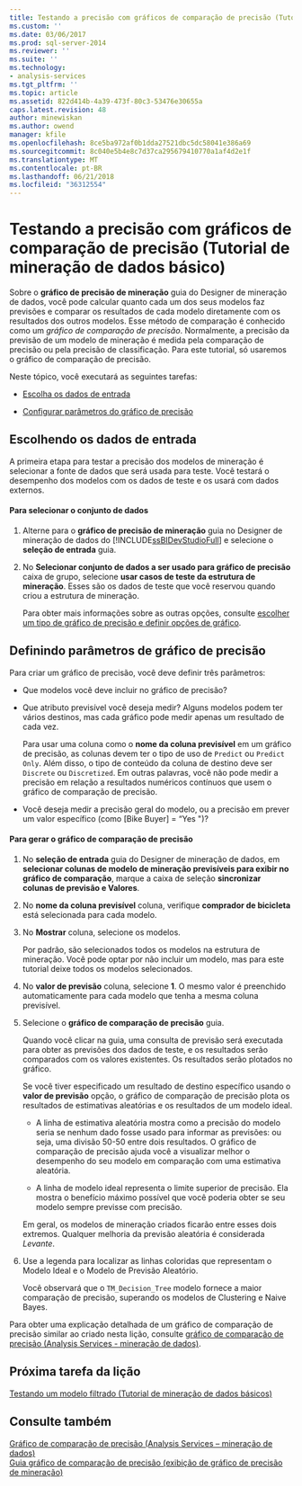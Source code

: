 ```yaml
---
title: Testando a precisão com gráficos de comparação de precisão (Tutorial de mineração de dados básico) | Microsoft Docs
ms.custom: ''
ms.date: 03/06/2017
ms.prod: sql-server-2014
ms.reviewer: ''
ms.suite: ''
ms.technology:
- analysis-services
ms.tgt_pltfrm: ''
ms.topic: article
ms.assetid: 822d414b-4a39-473f-80c3-53476e30655a
caps.latest.revision: 48
author: minewiskan
ms.author: owend
manager: kfile
ms.openlocfilehash: 8ce5ba972af0b1dda27521dbc5dc58041e386a69
ms.sourcegitcommit: 8c040e5b4e8c7d37ca295679410770a1af4d2e1f
ms.translationtype: MT
ms.contentlocale: pt-BR
ms.lasthandoff: 06/21/2018
ms.locfileid: "36312554"
---
```

# <a name="testing-accuracy-with-lift-charts-basic-data-mining-tutorial"></a>Testando a precisão com gráficos de comparação de precisão (Tutorial de mineração de dados básico)
  Sobre o **gráfico de precisão de mineração** guia do Designer de mineração de dados, você pode calcular quanto cada um dos seus modelos faz previsões e comparar os resultados de cada modelo diretamente com os resultados dos outros modelos. Esse método de comparação é conhecido como um *gráfico de comparação de precisão*. Normalmente, a precisão da previsão de um modelo de mineração é medida pela comparação de precisão ou pela precisão de classificação. Para este tutorial, só usaremos o gráfico de comparação de precisão.  
  
 Neste tópico, você executará as seguintes tarefas:  
  
-   [Escolha os dados de entrada](#BKMK_InputData)  
  
-   [Configurar parâmetros do gráfico de precisão](#BKMK_Selecting)  
  
##  <a name="BKMK_InputData"></a> Escolhendo os dados de entrada  
 A primeira etapa para testar a precisão dos modelos de mineração é selecionar a fonte de dados que será usada para teste. Você testará o desempenho dos modelos com os dados de teste e os usará com dados externos.  
  
#### <a name="to-select-the-data-set"></a>Para selecionar o conjunto de dados  
  
1.  Alterne para o **gráfico de precisão de mineração** guia no Designer de mineração de dados do [!INCLUDE[ssBIDevStudioFull](../includes/ssbidevstudiofull-md.md)] e selecione o **seleção de entrada** guia.  
  
2.  No **Selecionar conjunto de dados a ser usado para gráfico de precisão** caixa de grupo, selecione **usar casos de teste da estrutura de mineração**. Esses são os dados de teste que você reservou quando criou a estrutura de mineração.  
  
     Para obter mais informações sobre as outras opções, consulte [escolher um tipo de gráfico de precisão e definir opções de gráfico](../../2014/analysis-services/data-mining/choose-an-accuracy-chart-type-and-set-chart-options.md).  
  
##  <a name="BKMK_Selecting"></a> Definindo parâmetros de gráfico de precisão  
 Para criar um gráfico de precisão, você deve definir três parâmetros:  
  
-   Que modelos você deve incluir no gráfico de precisão?  
  
-   Que atributo previsível você deseja medir? Alguns modelos podem ter vários destinos, mas cada gráfico pode medir apenas um resultado de cada vez.  
  
     Para usar uma coluna como o **nome da coluna previsível** em um gráfico de precisão, as colunas devem ter o tipo de uso de `Predict` ou `Predict Only`. Além disso, o tipo de conteúdo da coluna de destino deve ser `Discrete` ou `Discretized`. Em outras palavras, você não pode medir a precisão em relação a resultados numéricos contínuos que usem o gráfico de comparação de precisão.  
  
-   Você deseja medir a precisão geral do modelo, ou a precisão em prever um valor específico (como [Bike Buyer] = “Yes ")?  
  
#### <a name="to-generate-the-lift-chart"></a>Para gerar o gráfico de comparação de precisão  
  
1.  No **seleção de entrada** guia do Designer de mineração de dados, em **selecionar colunas de modelo de mineração previsíveis para exibir no gráfico de comparação**, marque a caixa de seleção **sincronizar colunas de previsão e Valores**.  
  
2.  No **nome da coluna previsível** coluna, verifique **comprador de bicicleta** está selecionada para cada modelo.  
  
3.  No **Mostrar** coluna, selecione os modelos.  
  
     Por padrão, são selecionados todos os modelos na estrutura de mineração. Você pode optar por não incluir um modelo, mas para este tutorial deixe todos os modelos selecionados.  
  
4.  No **valor de previsão** coluna, selecione **1**. O mesmo valor é preenchido automaticamente para cada modelo que tenha a mesma coluna previsível.  
  
5.  Selecione o **gráfico de comparação de precisão** guia.  
  
     Quando você clicar na guia, uma consulta de previsão será executada para obter as previsões dos dados de teste, e os resultados serão comparados com os valores existentes. Os resultados serão plotados no gráfico.  
  
     Se você tiver especificado um resultado de destino específico usando o **valor de previsão** opção, o gráfico de comparação de precisão plota os resultados de estimativas aleatórias e os resultados de um modelo ideal.  
  
    -   A linha de estimativa aleatória mostra como a precisão do modelo seria se nenhum dado fosse usado para informar as previsões: ou seja, uma divisão 50-50 entre dois resultados. O gráfico de comparação de precisão ajuda você a visualizar melhor o desempenho do seu modelo em comparação com uma estimativa aleatória.  
  
    -   A linha de modelo ideal representa o limite superior de precisão. Ela mostra o benefício máximo possível que você poderia obter se seu modelo sempre previsse com precisão.  
  
     Em geral, os modelos de mineração criados ficarão entre esses dois extremos. Qualquer melhoria da previsão aleatória é considerada *Levante*.  
  
6.  Use a legenda para localizar as linhas coloridas que representam o Modelo Ideal e o Modelo de Previsão Aleatório.  
  
     Você observará que o `TM_Decision_Tree` modelo fornece a maior comparação de precisão, superando os modelos de Clustering e Naive Bayes.  
  
 Para obter uma explicação detalhada de um gráfico de comparação de precisão similar ao criado nesta lição, consulte [gráfico de comparação de precisão &#40;Analysis Services - mineração de dados&#41;](../../2014/analysis-services/data-mining/lift-chart-analysis-services-data-mining.md).  
  
## <a name="next-task-in-lesson"></a>Próxima tarefa da lição  
 [Testando um modelo filtrado &#40;Tutorial de mineração de dados básicos&#41;](../../2014/tutorials/testing-a-filtered-model-basic-data-mining-tutorial.md)  
  
## <a name="see-also"></a>Consulte também  
 [Gráfico de comparação de precisão &#40;Analysis Services – mineração de dados&#41;](../../2014/analysis-services/data-mining/lift-chart-analysis-services-data-mining.md)   
 [Guia gráfico de comparação de precisão &#40;exibição de gráfico de precisão de mineração&#41;](../../2014/analysis-services/lift-chart-tab-mining-accuracy-chart-view.md)  
  
  